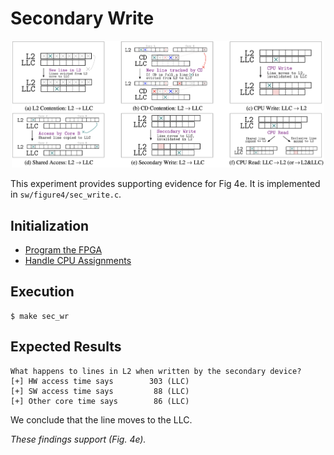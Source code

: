 # Secondary Write 

<p align="center" width="100%">
    <img width="500" src="./figure4.png"> 
</p>

This experiment provides supporting evidence for Fig 4e. It is implemented in `sw/figure4/sec_write.c`.  

## Initialization

* [Program the FPGA](./program_fpga.md)
* [Handle CPU Assignments](./cpu_assignments.md)

## Execution

```
$ make sec_wr
```

## Expected Results

```
What happens to lines in L2 when written by the secondary device?
[+] HW access time says        303 (LLC)
[+] SW access time says         88 (LLC)
[+] Other core time says        86 (LLC)
```
We conclude that the line moves to the LLC.

_These findings support (Fig. 4e)._

